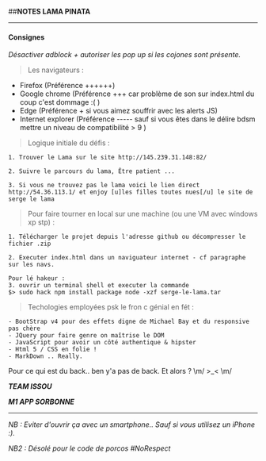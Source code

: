 ##**NOTES LAMA PINATA**
_______________________

#### Consignes

*Désactiver adblock + autoriser les pop up si les cojones sont présente.*
 
>Les navigateurs :
- Firefox (Préférence ++++++)
- Google chrome (Préférence +++ car problème de son sur index.html du coup c'est dommage :( )
- Edge (Préférence + si vous aimez souffrir avec les alerts JS)
- Internet explorer (Préférence ----- sauf si vous êtes dans le délire bdsm mettre un niveau de compatibilité > 9 )

>Logique initiale du défis :

    1. Trouver le Lama sur le site http://145.239.31.148:82/
    
    2. Suivre le parcours du lama, Être patient ...
    
    3. Si vous ne trouvez pas le lama voici le lien direct 
    http://54.36.113.1/ et enjoy [u]les filles toutes nues[/u] le site de serge le lama


>Pour faire tourner en local sur une machine (ou une VM avec windows xp stp) :

    1. Télécharger le projet depuis l'adresse github ou décompresser le fichier .zip
    
    2. Executer index.html dans un naviguateur internet - cf paragraphe sur les navs.
    
    Pour lé hakeur :
    3. ouvrir un terminal shell et executer la commande 
    $> sudo hack npm install package node -xzf serge-le-lama.tar
    
> Techologies employées psk le fron c génial en fét :

    - BootStrap v4 pour des effets digne de Michael Bay et du responsive pas chère 
    - JQuery pour faire genre on maîtrise le DOM
    - JavaScript pour avoir un côté authentique & hipster
    - Html 5 / CSS en folie !  
    - MarkDown .. Really.
    
Pour ce qui est du back.. ben y'a pas de back. Et alors ? \m/ >_< \m/
   

    
***TEAM ISSOU***
 
***M1 APP SORBONNE***


_____
*NB : Eviter d'ouvrir ça avec un smartphone.. Sauf si vous utilisez un iPhone :).*

*NB2 : Désolé pour le code de porcos #NoRespect* 